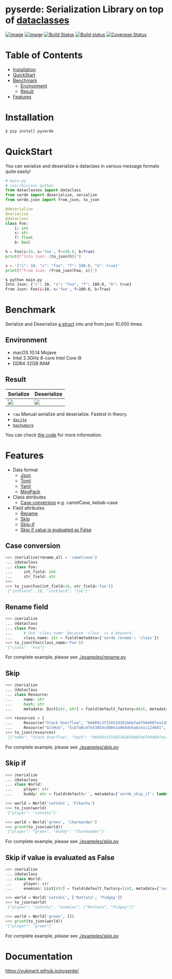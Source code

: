 # pyserde: Serialization Library on top of [dataclasses](https://docs.python.org/3/library/dataclasses.html)

[![image](https://img.shields.io/pypi/v/pyserde.svg)](https://pypi.org/project/pyserde/)
[![image](https://img.shields.io/pypi/pyversions/pyserde.svg)](https://pypi.org/project/pyserde/)
[![Build Status](https://travis-ci.org/yukinarit/pyserde.svg?branch=master)](https://travis-ci.org/yukinarit/pyserde)
[![Build status](https://ci.appveyor.com/api/projects/status/w4i5x8x9d4sbxhn2?svg=true)](https://ci.appveyor.com/project/yukinarit/pyserde)
[![Coverage Status](https://coveralls.io/repos/github/yukinarit/pyserde/badge.svg?branch=master)](https://coveralls.io/github/yukinarit/pyserde?branch=master)

# Table of Contents

* [Installation](#installation)
* [QuickStart](#quickstart)
* [Benchmark](#benchmark)
    * [Environment](#environment)
    * [Result](#result)
* [Features](#features)

# Installation

```bash
$ pip install pyserde
```

# QuickStart

You can serialize and deserialize a dataclass in various message formats quite easily!

```python
# main.py
# /usr/bin/env python
from dataclasses import dataclass
from serde import deserialize, serialize
from serde.json import from_json, to_json

@deserialize
@serialize
@dataclass
class Foo:
    i: int
    s: str
    f: float
    b: bool

h = Foo(i=10, s='foo', f=100.0, b=True)
print(f"Into Json: {to_json(h)}")

s = '{"i": 10, "s": "foo", "f": 100.0, "b": true}'
print(f"From Json: {from_json(Foo, s)}")
```

```bash
$ python main.py
Into Json: {"i": 10, "s": "foo", "f": 100.0, "b": true}
From Json: Foo(i=10, s='foo', f=100.0, b=True)
```

# Benchmark

Serialize and Deserialize [a struct](https://github.com/yukinarit/pyserde/blob/bench/bench/dataclasses_class.py#L7-L12) into and from json 10,000 times.

## Environment

* macOS 10.14 Mojave
* Intel 2.3GHz 8-core Intel Core i9
* DDR4 32GB RAM

## Result

| Serialize | Deserialize |
|-----------|-------------|
| <img src="./bench/charts/serialize_small.png"> | <img src="./bench/charts/deserialize_small.png"> |

* `raw` Manual serialize and deserialize. Fastest in theory.
* [`dacite`](https://github.com/konradhalas/dacite)
* [`mashumaro`](https://github.com/Fatal1ty/mashumaro)

You can check [the code](bench/bench.py) for more information.

# Features

* Data format
	* [Json](./examples/jsonfile.py)
	* [Toml](./examples/tomlfile.py)
	* [Yaml](./examples/yamlfile.py)
	* [MsgPack](./examples/msgpack.py)
* Class attributes
	* [Case conversion](#case-conversion) e.g. camelCase, kebab-case
* Field attributes
    * [Rename](#rename-field)
    * [Skip](#skip)
    * [Skip-if](#skip-if)
    * [Skip if value is evaluated as False](#skip-if-value-is-evaluated-as-false)

## Case conversion

```python
>>> @serialize(rename_all = 'camelcase')
... @dataclass
... class Foo:
...     int_field: int
...     str_field: str
>>>
>>> to_json(Foo(int_field=10, str_field='foo'))
'{"intField": 10, "strField": "foo"}'
```

## Rename field

```python
>>> @serialize
... @dataclass
... class Foo:
...     # Use 'class_name' because 'class' is a keyword.
...     class_name: str = field(metadata={'serde_rename': 'class'})
>>> to_json(Foo(class_name='Foo'))
'{"class": "Foo"}'
```

For complete example, please see [./examples/rename.py](./examples/rename.py)

## Skip

```python
>>> @serialize
... @dataclass
... class Resource:
...     name: str
...     hash: str
...     metadata: Dict[str, str] = field(default_factory=dict, metadata={'serde_skip': True})

>>> resources = [
...     Resource("Stack Overflow", "b6469c3f31653d281bbbfa6f94d60fea130abe38"),
...     Resource("GitHub", "5cb7a0c47e53854cd00e1a968de5abce1c124601", metadata={"headquarters": "San Francisco"}) ]
>>> to_json(resources)
'[{"name": "Stack Overflow", "hash": "b6469c3f31653d281bbbfa6f94d60fea130abe38"}, {"name": "GitHub", "hash": "5cb7a0c47e53854cd00e1a968de5abce1c124601"}]'
```

For complete example, please see [./examples/skip.py](./examples/skip.py)

## Skip if

```python
>>> @serialize
... @dataclass
... class World:
...     player: str
...     buddy: str = field(default='', metadata={'serde_skip_if': lambda v: v == 'Pikachu'})

>>> world = World('satoshi', 'Pikachu')
>>> to_json(world)
'{"player": "satoshi"}'

>>> world = World('green', 'Charmander')
>>> print(to_json(world))
'{"player": "green", "buddy": "Charmander"}'
```

For complete example, please see [./examples/skip.py](./examples/skip.py)

## Skip if value is evaluated as False

```python
>>> @serialize
... @dataclass
... class World:
...     player: str
...     enemies: List[str] = field(default_factory=list, metadata={'serde_skip_if_false': True})

>>> world = World('satoshi', ['Rattata', 'Pidgey'])
>>> to_json(world)
'{"player": "satoshi", "enemies": ["Rattata", "Pidgey"]}'

>>> world = World('green', [])
>>> print(to_json(world))
'{"player": "green"}'
```

For complete example, please see [./examples/skip.py](./examples/skip.py)

# Documentation

https://yukinarit.github.io/pyserde/
